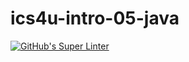 # ics4u-intro-05-java

[![GitHub's Super Linter](https://github.com/Basit21740/ics4u-intro-05-java/workflows/GitHub's%20Super%20Linter/badge.svg)](https://github.com/Basit21740/ics4u-intro-05-java/actions)  
